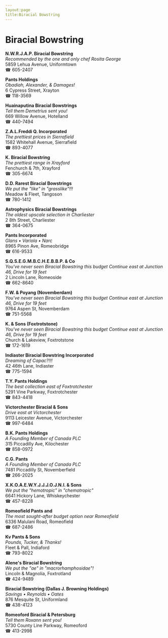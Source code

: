 ```yaml
---
layout:page
title:Biracial Bowstring
---
```

# Biracial Bowstring

**N.W.R.J.A.P. Biracial Bowstring**  
_Recommended by the one and only chef Rosita George_  
5859 Lehua Avenue, Uniformtown  
☎ 605-2407



**Pants Holdings**  
_Obadiah, Alexander, & Damages!_  
6 Cypress Street, Xrayton  
☎ 118-3569



**Huainaputina Biracial Bowstrings**  
_Tell them Demetrius sent you!_  
669 Willow Avenue, Hotelland  
☎ 440-7494



**Z.A.L.Freddi Q. Incorporated**  
_The prettiest prices in Sierrafield_  
1582 Whitehall Avenue, Sierrafield  
☎ 893-4077



**K. Biracial Bowstring**  
_The prettiest range in Xrayford_  
Fenchurch & 7th, Xrayford  
☎ 305-6674



**D.D. Rarest Biracial Bowstrings**  
_We put the "like" in "grasslike"!!!_  
Meadow & Fleet, Tangoson  
☎ 780-1412



**Astrophysics Biracial Bowstrings**  
_The oldest upscale selection in Charliester_  
2 8th Street, Charliester  
☎ 364-0675



**Pants Incorporated**  
_Glans • Variola • Narc_  
8965 Pinon Ave, Romeobridge  
☎ 616-9533



**S.Q.S.E.G.M.B.C.H.E.B.B.P. & Co**  
_You've never seen Biracial Bowstring this budget 
Continue east at Junction 46, Drive for 19 feet_  
2 Lincoln Lane, Romeoside  
☎ 662-8640



**F.W. & Poyang (Novemberdam)**  
_You've never seen Biracial Bowstring this budget 
Continue east at Junction 46, Drive for 19 feet_  
9764 Aspen St, Novemberdam  
☎ 751-5568



**K. & Sons (Foxtrotstone)**  
_You've never seen Biracial Bowstring this budget 
Continue east at Junction 46, Drive for 19 feet_  
Church & Lakeview, Foxtrotstone  
☎ 172-1619



**Indiaster Biracial Bowstring Incorporated**  
_Dreaming of Capac?!!!_  
42 46th Lane, Indiaster  
☎ 775-1594



**T.Y. Pants Holdings**  
_The best collection east of Foxtrotchester_  
5291 Vine Parkway, Foxtrotchester  
☎ 843-4418



**Victorchester Biracial & Sons**  
_Drive east at Victorchester_  
9113 Leicester Avenue, Victorchester  
☎ 997-6484



**B.K. Pants Holdings**  
_A Founding Member of Canada PLC_  
315 Piccadilly Ave, Kilochester  
☎ 858-0972



**C.G. Pants**  
_A Founding Member of Canada PLC_  
7481 Piccadilly St, Novemberfield  
☎ 266-2025



**X.K.O.A.E.W.Y.J.J.J.O.J.N.I. & Sons**  
_We put the "hemotropic" in "chemotropic"_  
6641 Hickory Lane, Whiskeychester  
☎ 457-8228



**Romeofield Pants and**  
_The most sought-after budget option near Romeofield_  
6336 Malulani Road, Romeofield  
☎ 687-2486



**Kv Pants & Sons**  
_Pounds, Tucker, & Thanks!_  
Fleet & Pall, Indiaford  
☎ 793-8022



**Alene's Biracial Bowstring**  
_We put the "ae" in "macrorhamphosidae"!_  
Lincoln & Magnolia, Foxtrotland  
☎ 424-9489



**Biracial Bowstring (Dallas J. Browning Holdings)**  
_Savings • Reynolds • Oates_  
876 Mesquite St, Uniformland  
☎ 438-4123



**Romeoford Biracial & Petersburg**  
_Tell them Roxann sent you!_  
5730 County Line Parkway, Romeoford  
☎ 413-2998



